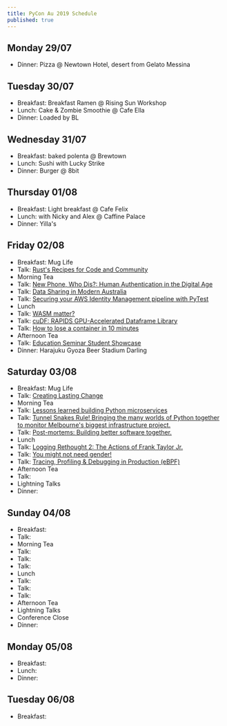 ```yaml
---
title: PyCon Au 2019 Schedule
published: true
---
```

## Monday 29/07
 * Dinner: Pizza @ Newtown Hotel, desert from Gelato Messina

## Tuesday 30/07
 * Breakfast: Breakfast Ramen @ Rising Sun Workshop
 * Lunch: Cake & Zombie Smoothie @ Cafe Ella
 * Dinner: Loaded by BL

## Wednesday 31/07
 * Breakfast: baked polenta @ Brewtown
 * Lunch: Sushi with Lucky Strike
 * Dinner: Burger @ 8bit

## Thursday 01/08
 * Breakfast: Light breakfast @ Cafe Felix
 * Lunch: with Nicky and Alex @ Caffine Palace
 * Dinner: Yilla's

## Friday 02/08
 * Breakfast: Mug Life
 * Talk: [Rust's Recipes for Code and Community](https://2019.pycon-au.org/talks/rust-s-recipes-for-code-and-community)
 * Morning Tea
 * Talk: [New Phone, Who Dis?: Human Authentication in the Digital Age](https://2019.pycon-au.org/talks/new-phone-who-dis-human-authentication-in-the-digital-age)
 * Talk: [Data Sharing in Modern Australia](https://2019.pycon-au.org/talks/data-sharing-in-modern-australia)
 * Talk: [Securing your AWS Identity Management pipeline with PyTest](https://2019.pycon-au.org/talks/securing-your-aws-identity-management-pipeline-with-pytest)
 * Lunch
 * Talk: [WASM matter?](https://2019.pycon-au.org/talks/wasm-matter)
 * Talk: [cuDF: RAPIDS GPU-Accelerated Dataframe Library](https://2019.pycon-au.org/talks/cudf-rapids-gpu-accelerated-dataframe-library)
 * Talk: [How to lose a container in 10 minutes](https://2019.pycon-au.org/talks/how-to-lose-a-container-in-10-minutes)
 * Afternoon Tea
 * Talk: [Education Seminar Student Showcase](https://2019.pycon-au.org/education-showcase)
 * Dinner: Harajuku Gyoza Beer Stadium Darling

## Saturday 03/08
 * Breakfast: Mug Life
 * Talk: [Creating Lasting Change](https://2019.pycon-au.org/talks/aurynn)
 * Morning Tea
 * Talk: [Lessons learned building Python microservices](https://2019.pycon-au.org/talks/lessons-learned-building-python-microservices)
 * Talk: [Tunnel Snakes Rule! Bringing the many worlds of Python together to monitor Melbourne's biggest infrastructure project.](https://2019.pycon-au.org/talks/tunnel-snakes-rule-bringing-the-many-worlds-of-python-together-to-monitor-melbournes-biggest-infrastructure-project)
 * Talk: [Post-mortems: Building better software together.](https://2019.pycon-au.org/talks/post-mortems-building-better-software-together)
 * Lunch
 * Talk: [Logging Rethought 2: The Actions of Frank Taylor Jr.](https://2019.pycon-au.org/talks/logging-rethought-2-the-actions-of-frank-taylor-jr)
 * Talk: [You might not need gender!](https://2019.pycon-au.org/talks/you-might-not-need-gender)
 * Talk: [Tracing, Profiling & Debugging in Production (eBPF)](https://2019.pycon-au.org/talks/tracing-profiling-debugging-in-production-ebpf)
 * Afternoon Tea
 * Talk:
 * Lightning Talks
 * Dinner:

## Sunday 04/08
 * Breakfast:
 * Talk:
 * Morning Tea
 * Talk:
 * Talk:
 * Talk:
 * Lunch
 * Talk:
 * Talk:
 * Talk:
 * Afternoon Tea
 * Lightning Talks
 * Conference Close
 * Dinner:

## Monday 05/08
 * Breakfast:
 * Lunch:
 * Dinner:

## Tuesday 06/08
 * Breakfast:
